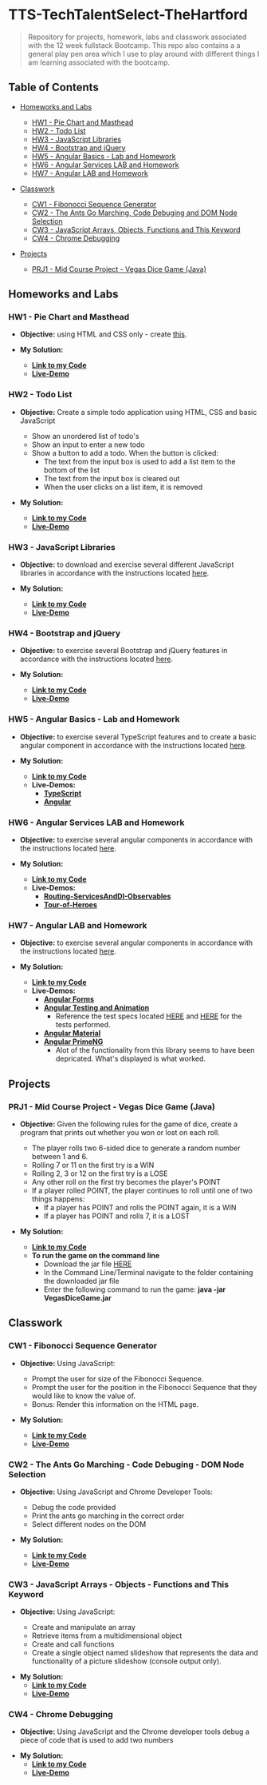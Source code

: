 # TTS-TechTalentSelect-TheHartford

> Repository for projects, homework, labs and classwork associated with the 12 week fullstack Bootcamp.
> This repo also contains a a general play pen area which I use to play around with different things I am learning associated with the bootcamp.

## Table of Contents

- [Homeworks and Labs](#homework-and-labs)

  - [HW1 - Pie Chart and Masthead](#hw1---pie-chart-and-masthead)
  - [HW2 - Todo List](#hw2---todo-list)
  - [HW3 - JavaScript Libraries](#hw3---javascript-libraries)
  - [HW4 - Bootstrap and jQuery](#hw4---bootstrap-and-jquery)
  - [HW5 - Angular Basics - Lab and Homework](#hw5---angular-basics---lab-and-homework)
  - [HW6 - Angular Services LAB and Homework](#hw6---angular-services-lab-and-homework)
  - [HW7 - Angular LAB and Homework](#hw7---angular-lab-and-homework)

- [Classwork](#classwork)

  - [CW1 - Fibonocci Sequence Generator](#cw1---fibonocci-sequence-generator)
  - [CW2 - The Ants Go Marching, Code Debuging and DOM Node Selection](#cw2---the-ants-go-marching---code-debuging---dom-node-selection)
  - [CW3 - JavaScript Arrays, Objects, Functions and This Keyword](#cw3---javascript-arrays---objects---functions-and-this-keyword)
  - [CW4 - Chrome Debugging](#cw4---chrome-debugging)

- [Projects](#projects)

  - [PRJ1 - Mid Course Project - Vegas Dice Game (Java)](#prj1---mid-course-project---vegas-dice-game-java)

## Homeworks and Labs

### HW1 - Pie Chart and Masthead

- **Objective:** using HTML and CSS only - create [this](https://github.com/rickrhone/TTSTechTalentSelectTheHartford/blob/master/HomeworkAndLabs/HW1_Ricardo_pieChart_And_Masthead/CSS%20Homework.pdf).

- **My Solution:**
  - **[Link to my Code](https://github.com/rickrhone/TTSTechTalentSelectTheHartford/tree/master/HomeworkAndLabs/HW1_Ricardo_pieChart_And_Masthead)**
  - **[Live-Demo](https://rickrhone.github.io/TTSTechTalentSelectTheHartford/HomeworkAndLabs/HW1_Ricardo_pieChart_And_Masthead)**

### HW2 - Todo List

- **Objective:** Create a simple todo application using HTML, CSS and basic JavaScript

  - Show an unordered list of todo's
  - Show an input to enter a new todo
  - Show a button to add a todo. When the button is clicked:
    - The text from the input box is used to add a list item to the bottom of the list
    - The text from the input box is cleared out
    - When the user clicks on a list item, it is removed

- **My Solution:**
  - **[Link to my Code](https://github.com/rickrhone/TTSTechTalentSelectTheHartford/tree/master/HomeworkAndLabs/HW2_Ricardo_Todo_List)**
  - **[Live-Demo](https://rickrhone.github.io/TTSTechTalentSelectTheHartford/HomeworkAndLabs/HW2_Ricardo_Todo_List/)**

### HW3 - JavaScript Libraries

- **Objective:** to download and exercise several different JavaScript libraries in accordance with the instructions located [here](https://github.com/rickrhone/TTSTechTalentSelectTheHartford/blob/master/HomeworkAndLabs/HW3_Ricardo_JavaScript_Libraries/JS_Libraries_-_Lab_and_Homework.pdf).

- **My Solution:**
  - **[Link to my Code](https://github.com/rickrhone/TTSTechTalentSelectTheHartford/tree/master/HomeworkAndLabs/HW3_Ricardo_JavaScript_Libraries)**
  - **[Live-Demo](https://rickrhone.github.io/TTSTechTalentSelectTheHartford/HomeworkAndLabs/HW3_Ricardo_JavaScript_Libraries/)**

### HW4 - Bootstrap and jQuery

- **Objective:** to exercise several Bootstrap and jQuery features in accordance with the instructions located [here](https://github.com/rickrhone/TTSTechTalentSelectTheHartford/blob/master/HomeworkAndLabs/HW4_Ricardo_Bootstrap_and_jQuery/bootstrap_project_homework.pdf).

- **My Solution:**
  - **[Link to my Code](https://github.com/rickrhone/TTSTechTalentSelectTheHartford/tree/master/HomeworkAndLabs/HW4_Ricardo_Bootstrap_and_jQuery)**
  - **[Live-Demo](https://rickrhone.github.io/TTSTechTalentSelectTheHartford/HomeworkAndLabs/HW4_Ricardo_Bootstrap_and_jQuery)**

### HW5 - Angular Basics - Lab and Homework

- **Objective:** to exercise several TypeScript features and to create a basic angular component in accordance with the instructions located [here](https://github.com/rickrhone/TTSTechTalentSelectTheHartford/blob/master/HomeworkAndLabs/HW5_6_and7_Ricardo_Angular/Angular_basics_HW.pdf).

- **My Solution:**
  - **[Link to my Code](https://github.com/rickrhone/TTSTechTalentSelectTheHartford/tree/master/HomeworkAndLabs/HW5_6_and7_Ricardo_Angular)**
  - **Live-Demos:**
    - **[TypeScript](https://rickrhone.github.io/TTSTechTalentSelectTheHartford/HomeworkAndLabs/HW5_6_and7_Ricardo_Angular)**
    - **[Angular](https://rickrhone.github.io/BasicAngular-Demo/)**

### HW6 - Angular Services LAB and Homework

- **Objective:** to exercise several angular components in accordance with the instructions located [here](https://github.com/rickrhone/TTSTechTalentSelectTheHartford/blob/master/HomeworkAndLabs/HW5_6_and7_Ricardo_Angular/Angular_Services_HW.pdf).

- **My Solution:**
  - **[Link to my Code](https://github.com/rickrhone/TTSTechTalentSelectTheHartford/tree/master/HomeworkAndLabs/HW5_6_and7_Ricardo_Angular/Angular/HW5_6_and7-AngularBasics)**
  - **Live-Demos:**
    - **[Routing-ServicesAndDI-Observables](https://rickrhone.github.io/BasicAngular-Demo/)**
    - **[Tour-of-Heroes](https://rickrhone.github.io/AngularTourOfHeroes-Demo/)**

### HW7 - Angular LAB and Homework

- **Objective:** to exercise several angular components in accordance with the instructions located [here](https://github.com/rickrhone/TTSTechTalentSelectTheHartford/blob/master/HomeworkAndLabs/HW5_6_and7_Ricardo_Angular/Angular_Forms_Testing_Libraries_HW.pdf).

- **My Solution:**
  - **[Link to my Code](https://github.com/rickrhone/TTSTechTalentSelectTheHartford/tree/master/HomeworkAndLabs/HW5_6_and7_Ricardo_Angular/Angular)**
  - **Live-Demos:**
    - **[Angular Forms](https://rickrhone.github.io/BasicAngular-Demo/)**
    - **[Angular Testing and Animation](https://rickrhone.github.io/AngularAnimationAndTesting-Demo/)**
      - Reference the test specs located [HERE](https://github.com/rickrhone/TTSTechTalentSelectTheHartford/blob/master/HomeworkAndLabs/HW5_6_and7_Ricardo_Angular/Angular/TestingAndAnimation/src/app/app.component.spec.ts) and [HERE](https://github.com/rickrhone/TTSTechTalentSelectTheHartford/blob/master/HomeworkAndLabs/HW5_6_and7_Ricardo_Angular/Angular/TestingAndAnimation/src/app/hw7-service2.service.spec.ts) for the tests performed.
    - **[Angular Material](https://rickrhone.github.io/AngularMaterial-Demo/)**
    - **[Angular PrimeNG](https://rickrhone.github.io/AngularPrimeNG-Demo/)**
      - Alot of the functionality from this library seems to have been depricated. What's displayed is what worked.

## Projects

### PRJ1 - Mid Course Project - Vegas Dice Game (Java)

- **Objective:** Given the following rules for the game of dice, create a program that prints out whether you won or lost on each roll.

  - The player rolls two 6-sided dice to generate a random number between 1 and 6.
  - Rolling 7 or 11 on the first try is a WIN
  - Rolling 2, 3 or 12 on the first try is a LOSE
  - Any other roll on the first try becomes the player's POINT
  - If a player rolled POINT, the player continues to roll until one of two things happens:
    - If a player has POINT and rolls the POINT again, it is a WIN
    - If a player has POINT and rolls 7, it is a LOST

- **My Solution:**
  - **[Link to my Code](https://github.com/rickrhone/TTSTechTalentSelectTheHartford/tree/master/Projects/VegasDiceGame/src/main/java)**
  - **To run the game on the command line**
    - Download the jar file [HERE](https://github.com/rickrhone/TTSTechTalentSelectTheHartford/raw/master/Projects/VegasDiceGame/out/artifacts/VegasDiceGame_jar/VegasDiceGame.jar)
    - In the Command Line/Terminal navigate to the folder containing the downloaded jar file
    - Enter the following command to run the game: **java -jar VegasDiceGame.jar**

## Classwork

### CW1 - Fibonocci Sequence Generator

- **Objective:** Using JavaScript:

  - Prompt the user for size of the Fibonocci Sequence.
  - Prompt the user for the position in the Fibonocci Sequence that they would like to know the value of.
  - Bonus: Render this information on the HTML page.

- **My Solution:**
  - **[Link to my Code](https://github.com/rickrhone/TTSTechTalentSelectTheHartford/tree/master/ClassWork/Fibonacci_Sequence_Generator)**
  - **[Live-Demo](https://rickrhone.github.io/TTSTechTalentSelectTheHartford/ClassWork/Fibonacci_Sequence_Generator)**

### CW2 - The Ants Go Marching - Code Debuging - DOM Node Selection

- **Objective:** Using JavaScript and Chrome Developer Tools:

  - Debug the code provided
  - Print the ants go marching in the correct order
  - Select different nodes on the DOM

- **My Solution:**
  - **[Link to my Code](https://github.com/rickrhone/TTSTechTalentSelectTheHartford/tree/master/ClassWork/The_Ants_Go_Marching_Debugging_DOMNodesSelection)**
  - **[Live-Demo](https://rickrhone.github.io/TTSTechTalentSelectTheHartford/ClassWork/The_Ants_Go_Marching_Debugging_DOMNodesSelection)**

### CW3 - JavaScript Arrays - Objects - Functions and This Keyword

- **Objective:** Using JavaScript:

  - Create and manipulate an array
  - Retrieve items from a multidimensional object
  - Create and call functions
  - Create a single object named slideshow that represents the data and functionality of a picture slideshow (console output only).

* **My Solution:**
  - **[Link to my Code](https://github.com/rickrhone/TTSTechTalentSelectTheHartford/tree/master/ClassWork/JavaScript_Arrays_Objects_Functions_and_This_Keyword)**
  - **[Live-Demo](https://rickrhone.github.io/TTSTechTalentSelectTheHartford/ClassWork/JavaScript_Arrays_Objects_Functions_and_This_Keyword)**

### CW4 - Chrome Debugging

- **Objective:** Using JavaScript and the Chrome developer tools debug a piece of code that is used to add two numbers

* **My Solution:**
  - **[Link to my Code](https://github.com/rickrhone/TTSTechTalentSelectTheHartford/tree/master/ClassWork/Chrome_Debugging)**
  - **[Live-Demo](https://rickrhone.github.io/TTSTechTalentSelectTheHartford/ClassWork/Chrome_Debugging)**
